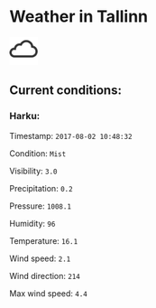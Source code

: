 # Weather in Tallinn 

<img src= 'images/cloud.png' width= '50' /> 

## Current conditions: 

### Harku: 

Timestamp: ``` 2017-08-02 10:48:32 ``` 

Condition: ``` Mist ``` 

Visibility: ``` 3.0 ``` 

Precipitation: ``` 0.2 ``` 

Pressure: ``` 1008.1 ``` 

Humidity: ``` 96 ``` 

Temperature: ``` 16.1 ``` 

Wind speed: ``` 2.1 ``` 

Wind direction: ``` 214 ``` 

Max wind speed: ``` 4.4 ``` 

